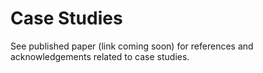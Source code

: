 # Case Studies
<p>
See published paper (link coming soon) for references and acknowledgements related to case studies.
</p>
